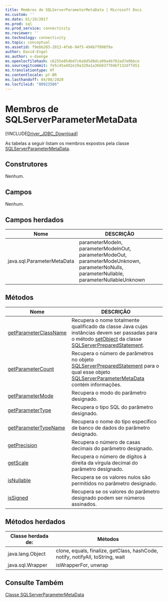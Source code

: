 ```yaml
---
title: Membros de SQLServerParameterMetaData | Microsoft Docs
ms.custom: ''
ms.date: 01/19/2017
ms.prod: sql
ms.prod_service: connectivity
ms.reviewer: ''
ms.technology: connectivity
ms.topic: conceptual
ms.assetid: f9ebb203-2013-4feb-94f5-494b7f098f9a
author: David-Engel
ms.author: v-daenge
ms.openlocfilehash: c6255e854bd7c6a9d5d8dca99a4b702ad7e0bbce
ms.sourcegitcommit: fe5c45a492e19a320a1a36b037704bf132dffd51
ms.translationtype: HT
ms.contentlocale: pt-BR
ms.lasthandoff: 04/08/2020
ms.locfileid: "80923506"
---
```

# <a name="sqlserverparametermetadata-members"></a>Membros de SQLServerParameterMetaData
[!INCLUDE[Driver_JDBC_Download](../../../includes/driver_jdbc_download.md)]

  As tabelas a seguir listam os membros expostos pela classe [SQLServerParameterMetaData](../../../connect/jdbc/reference/sqlserverparametermetadata-class.md).  
  
## <a name="constructors"></a>Construtores  
 Nenhum.  
  
## <a name="fields"></a>Campos  
 Nenhum.  
  
## <a name="inherited-fields"></a>Campos herdados  
  
|Nome|DESCRIÇÃO|  
|----------|-----------------|  
|java.sql.ParameterMetaData|parameterModeIn, parameterModeInOut, parameterModeOut, parameterModeUnknown, parameterNoNulls, parameterNullable, parameterNullableUnknown|  
  
## <a name="methods"></a>Métodos  
  
|Nome|DESCRIÇÃO|  
|----------|-----------------|  
|[getParameterClassName](../../../connect/jdbc/reference/getparameterclassname-method-sqlserverparametermetadata.md)|Recupera o nome totalmente qualificado da classe Java cujas instâncias devem ser passadas para o método [setObject](../../../connect/jdbc/reference/setobject-method-sqlserverpreparedstatement.md) da classe [SQLServerPreparedStatement](../../../connect/jdbc/reference/sqlserverpreparedstatement-class.md).|  
|[getParameterCount](../../../connect/jdbc/reference/getparametercount-method-sqlserverparametermetadata.md)|Recupera o número de parâmetros no objeto [SQLServerPreparedStatement](../../../connect/jdbc/reference/sqlserverpreparedstatement-class.md) para o qual esse objeto [SQLServerParameterMetaData](../../../connect/jdbc/reference/sqlserverparametermetadata-class.md) contém informações.|  
|[getParameterMode](../../../connect/jdbc/reference/getparametermode-method-sqlserverparametermetadata.md)|Recupera o modo do parâmetro designado.|  
|[getParameterType](../../../connect/jdbc/reference/getparametertype-method-sqlserverparametermetadata.md)|Recupera o tipo SQL do parâmetro designado.|  
|[getParameterTypeName](../../../connect/jdbc/reference/getparametertypename-method-sqlserverparametermetadata.md)|Recupera o nome do tipo específico de banco de dados do parâmetro designado.|  
|[getPrecision](../../../connect/jdbc/reference/getprecision-method-sqlserverparametermetadata.md)|Recupera o número de casas decimais do parâmetro designado.|  
|[getScale](../../../connect/jdbc/reference/getscale-method-sqlserverparametermetadata.md)|Recupera o número de dígitos à direita da vírgula decimal do parâmetro designado.|  
|[isNullable](../../../connect/jdbc/reference/isnullable-method-sqlserverparametermetadata.md)|Recupera se os valores nulos são permitidos no parâmetro designado.|  
|[isSigned](../../../connect/jdbc/reference/issigned-method-sqlserverparametermetadata.md)|Recupera se os valores do parâmetro designado podem ser números assinados.|  
  
## <a name="inherited-methods"></a>Métodos herdados  
  
|Classe herdada de:|Métodos|  
|---------------------------|-------------|  
|java.lang.Object|clone, equals, finalize, getClass, hashCode, notify, notifyAll, toString, wait|  
|java.sql.Wrapper|isWrapperFor, unwrap|  
  
## <a name="see-also"></a>Consulte Também  
 [Classe SQLServerParameterMetaData](../../../connect/jdbc/reference/sqlserverparametermetadata-class.md)  
  
  
